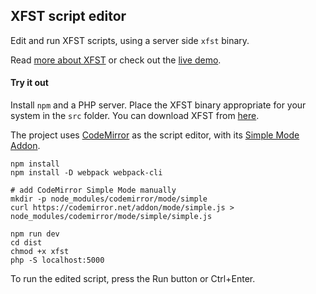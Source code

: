 ## XFST script editor

Edit and run XFST scripts, using a server side `xfst` binary.

Read [more about XFST][01] or check out the [live demo][02].

#### Try it out
Install `npm` and a PHP server. Place the XFST binary appropriate for your  
system in the `src` folder. You can download XFST from [here][03].

The project uses [CodeMirror][04] as the script editor, with its [Simple Mode Addon][05].

```shell
npm install
npm install -D webpack webpack-cli

# add CodeMirror Simple Mode manually
mkdir -p node_modules/codemirror/mode/simple
curl https://codemirror.net/addon/mode/simple.js > node_modules/codemirror/mode/simple/simple.js

npm run dev
cd dist
chmod +x xfst
php -S localhost:5000
```

To run the edited script, press the Run button or Ctrl+Enter.

[01]: https://sites.google.com/a/utcompling.com/icl-f11/home/xfst-tutorial
[02]: http://users.itk.ppke.hu/~szipe11/xfst/
[03]: https://web.stanford.edu/~laurik/.book2software/
[04]: https://codemirror.net/
[05]: https://codemirror.net/demo/simplemode.html